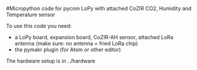 #Micropython code for pycom LoPy with attached CoZIR CO2, Humidity and Temperature sensor

To use this code you need:
- a LoPy board, expansion board, CoZIR-AH sensor, attached LoRa antenna (make sure: no antenna = fried LoRa chip)
- the pymakr plugin (for Atom or other editor)

The hardware setup is in ../hardware
